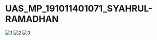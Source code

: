 # UAS_MP_191011401071_SYAHRUL-RAMADHAN
![1](https://user-images.githubusercontent.com/102226851/177191969-dd963c4f-f372-44c1-9da3-79fb8c725624.jpg)
![2](https://user-images.githubusercontent.com/102226851/177191976-b336a2c6-8e60-47bb-97f9-1f3cdf06b7a1.jpg)
![3](https://user-images.githubusercontent.com/102226851/177627540-3979e50b-3821-4ae9-b2be-292eec28a5de.JPG)
